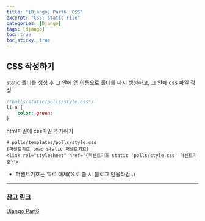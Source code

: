 ```yaml
---
title: "[Django] Part6. CSS"
excerpt: "CSS, Static File"
categories: [Django]
tags: [django]
toc: true
toc_sticky: true
---
```


## CSS 작성하기
static 폴더를 생성 후 그 안에 앱 이름으로 폴더를 다시 생성하고, 그 안에 css 파일 작성
~~~css
/*polls/static/polls/style.css*/
li a {
    color: green;
}
~~~

html파일에 css파일 추가하기
~~~text
# polls/templates/polls/style.css
{퍼센트기호 load static 퍼센트기호}
<link rel="stylesheet" href="{퍼센트기호 static 'polls/style.css' 퍼센트기호}">
~~~
* 퍼센트기호는 %로 대체(%로 쓸 시 블로그 안올라감..)

***

### 참고 링크
[Django Part6](https://docs.djangoproject.com/ko/4.2/intro/tutorial06/)